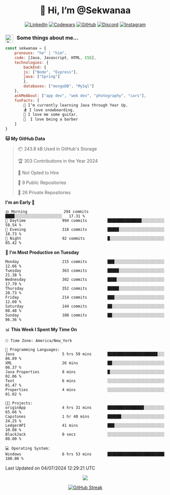 <h1 align="center" style="font-size = 20px;">👋 Hi, I’m @Sekwanaa</h1>

<div align="center">
	
<a href="https://www.linkedin.com/in/chrisskchia/" target="blank">![LinkedIn](https://img.shields.io/badge/linkedin-%230077B5.svg?style=for-the-badge&logo=linkedin&logoColor=white)</a>
<a href="https://www.codewars.com/users/sekwanaa" target="blank">![Codewars](https://img.shields.io/badge/Codewars-B1361E?style=for-the-badge&logo=codewars&logoColor=grey)</a>
<a href="https://github.com/sekwanaa" target="blank">![GitHub](https://img.shields.io/badge/github-%23121011.svg?style=for-the-badge&logo=github&logoColor=white)</a>
<a href="https://discordapp.com/users/181891769414189056" target="blank">![Discord](https://img.shields.io/badge/Discord-%235865F2.svg?style=for-the-badge&logo=discord&logoColor=white)</a>
<a href="https://www.instagram.com/sekwanaa/" target="blank">![Instagram](https://img.shields.io/badge/Instagram-%23E4405F.svg?style=for-the-badge&logo=Instagram&logoColor=white)</a>

</div>

### <img align="left" alt="Coding" height="25" src="https://media.tenor.com/2aSuT7p_a_UAAAAi/peachcat-cat.gif"> &nbsp; Some things about me...

``` javascript
const sekwanaa = {
	pronouns: "he" | "him",
	code: [Java, Javascript, HTML, CSS],
	technologies: {
		backEnd: {
		js: ["Node", "Express"],
		java: ["Spring"]
		},
		databases: ["mongoDB", "MySql"]
	},
 	askMeAbout: ["app dev", "web dev", "photography", "cars"],
 	funFacts: [
		🌱 I’m currently learning Java through Year Up,
		🏂 I love snowboarding,
		🎸 I love me some guitar,
		💈  I love being a barber
	]
}
```
<!--Github Stats-->

<!--START_SECTION:waka-->
**🐱 My GitHub Data** 

> 📦 243.8 kB Used in GitHub's Storage 
 > 
> 🏆 303 Contributions in the Year 2024
 > 
> 🚫 Not Opted to Hire
 > 
> 📜 9 Public Repositories 
 > 
> 🔑 26 Private Repositories 
 > 
**I'm an Early 🐤** 

```text
🌞 Morning                294 commits         ████░░░░░░░░░░░░░░░░░░░░░   17.31 % 
🌆 Daytime                994 commits         ███████████████░░░░░░░░░░   58.54 % 
🌃 Evening                318 commits         █████░░░░░░░░░░░░░░░░░░░░   18.73 % 
🌙 Night                  92 commits          █░░░░░░░░░░░░░░░░░░░░░░░░   05.42 % 
```
📅 **I'm Most Productive on Tuesday** 

```text
Monday                   215 commits         ███░░░░░░░░░░░░░░░░░░░░░░   12.66 % 
Tuesday                  363 commits         █████░░░░░░░░░░░░░░░░░░░░   21.38 % 
Wednesday                302 commits         ████░░░░░░░░░░░░░░░░░░░░░   17.79 % 
Thursday                 352 commits         █████░░░░░░░░░░░░░░░░░░░░   20.73 % 
Friday                   214 commits         ███░░░░░░░░░░░░░░░░░░░░░░   12.60 % 
Saturday                 144 commits         ██░░░░░░░░░░░░░░░░░░░░░░░   08.48 % 
Sunday                   108 commits         ██░░░░░░░░░░░░░░░░░░░░░░░   06.36 % 
```


📊 **This Week I Spent My Time On** 

```text
🕑︎ Time Zone: America/New_York

💬 Programming Languages: 
Java                     5 hrs 59 mins       ██████████████████████░░░   86.89 % 
XML                      26 mins             ██░░░░░░░░░░░░░░░░░░░░░░░   06.37 % 
Java Properties          8 mins              █░░░░░░░░░░░░░░░░░░░░░░░░   02.06 % 
Text                     6 mins              ░░░░░░░░░░░░░░░░░░░░░░░░░   01.47 % 
Properties               4 mins              ░░░░░░░░░░░░░░░░░░░░░░░░░   01.02 % 

🐱‍💻 Projects: 
originApp                4 hrs 31 mins       ████████████████░░░░░░░░░   65.66 % 
Capstones                1 hr 40 mins        ██████░░░░░░░░░░░░░░░░░░░   24.25 % 
LedgerAPI                41 mins             ███░░░░░░░░░░░░░░░░░░░░░░   10.08 % 
BlackJack                0 secs              ░░░░░░░░░░░░░░░░░░░░░░░░░   00.00 % 

💻 Operating System: 
Windows                  6 hrs 53 mins       █████████████████████████   100.00 % 
```


 Last Updated on 04/07/2024 12:29:21 UTC
<!--END_SECTION:waka-->


<div align="center">
	
![](https://komarev.com/ghpvc/?username=sekwanaa&label=GITHUB-VISITORS&style=for-the-badge)

<div>

[![GitHub Streak](https://github-readme-streak-stats.herokuapp.com/?user=sekwanaa)](https://git.io/streak-stats)
 
</div>
 
</div>


<!---
# CERTIFICATES
### Google IT Automation with Python Specialization

>***Coursera --- Issued September 2022***
Online certificate issued by Coursera building skills using Git, Github, and Python

### Google IT Support Certificate
>***Coursera --- Issued November 2021***
Online certificate issued by Coursera building foundational skills including
troubleshooting and customer service, networking, operating systems, system
administration, and security.
--->

<!---
Jiggly-sensation/Jiggly-sensation is a ✨ special ✨ repository because its `README.md` (this file) appears on your GitHub profile.
You can click the Preview link to take a look at your changes.
--->



